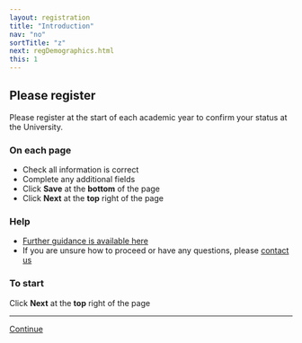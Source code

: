 ```yaml
---
layout: registration
title: "Introduction"
nav: "no"
sortTitle: "z"
next: regDemographics.html
this: 1
---
```


## Please register

Please register at the start of each academic year to confirm your status at the University.

### On each page

- Check all information is correct
- Complete any additional fields
- Click **Save** at the **bottom** of the page
- Click **Next** at the **top** right of the page

<!--
### To check your progress

- Click the ‘Online Registration’ header at the top of the page
- Completed screens have a tick in a green circle
-->

### Help

- [Further guidance is available here](https://www.nottingham.ac.uk/studentservices/servicedetails/registration/registration.aspx)
- If you are unsure how to proceed or have any questions, please [contact us](https://www.nottingham.ac.uk/studentservices/servicedetails/registration/registration.aspx)


### To start

Click **Next** at the **top** right of the page

----

<div id="buttons">
  <a class="btn btn-primary" type="submit" href="{{page.next}}">Continue</a>
</div>
